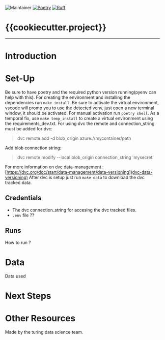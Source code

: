 <!-- ![Python Version](https://img.shields.io/badge/python-3.8-blue) -->
![Maintainer](https://img.shields.io/badge/owner-{{cookiecutter.owner}}-green)
[![Poetry](https://img.shields.io/endpoint?url=https://python-poetry.org/badge/v0.json)](https://python-poetry.org/)
[![Ruff](https://img.shields.io/endpoint?url=https://raw.githubusercontent.com/astral-sh/ruff/main/assets/badge/v2.json)](https://github.com/astral-sh/ruff)
# {{cookiecutter.project}}
-----------------------------
# Introduction


# Set-Up
Be sure to have poetry and the required python version running(pyenv can help with this).
For creating the environment and installing the dependencies
run `make install`.
Be sure to activate the virtual environment, vscode will promp you to use the detected venv,
just open a new terminal window, it should be activated.
For manual activation run `poetry shell`.
As a temporal fix, use `make temp_install` to create a virtual environment
using the requirements_dev.txt.
For using dvc the remote and connection_string must be added
for dvc:
> dvc remote add -d blob_origin azure://mycontainer/path

Add blob connection string:
> dvc remote modify --local blob_origin connection_string 'mysecret'

For more information on dvc data-management : [https://dvc.org/doc/start/data-management/data-versioning](dvc-data-versioning)
After dvc is setup just run `make data`  to download the dvc tracked data.

## Credentials
* The dvc connection_string for accesing the dvc tracked files.
* `.env` file ??


## Runs
How to run ?


# Data
Data used

# Next Steps

# Other Resources

Made by the turing data science team.
